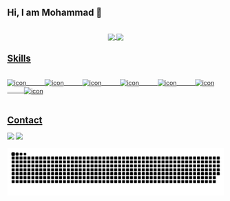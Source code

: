 ## Hi, I am Mohammad 👋
</br>

 <div align="center">
  <a href="https://github.com/Ayazadeh">
   <img align="center" height="170" src="https://github-readme-stats.vercel.app/api/top-langs/?username=Ayazadeh&layout=compact&langs_count=16&theme=dracula"/>
  <img align="center" src="https://github-readme-stats.vercel.app/api?username=Ayazadeh&show_icons=true&theme=dracula&include_all_commits=true&count_private=true&hide=issues"/>
</div>
 
 ## Skills
<div style="display: inline_block"><br>
  
  <img align="center" alt="icon" height="40" width="40" src="https://cdn.jsdelivr.net/gh/devicons/devicon@latest/icons/vuejs/vuejs-original-wordmark.svg" />
  &nbsp;&nbsp;&nbsp;&nbsp;&nbsp;&nbsp;&nbsp;&nbsp;&nbsp;
  <img align="center" alt="icon" height="90" width="90" src="https://cdn.jsdelivr.net/gh/devicons/devicon@latest/icons/nuxtjs/nuxtjs-original-wordmark.svg" />
  &nbsp;&nbsp;&nbsp;&nbsp;&nbsp;&nbsp;&nbsp;&nbsp;&nbsp;
  <img align="center" alt="icon" height="90" width="90" src="https://cdn.jsdelivr.net/gh/devicons/devicon@latest/icons/tailwindcss/tailwindcss-original-wordmark.svg" />
  &nbsp;&nbsp;&nbsp;&nbsp;&nbsp;&nbsp;&nbsp;&nbsp;&nbsp;
  <img align="center" alt="icon" height="40" width="40" src="https://cdn.jsdelivr.net/gh/devicons/devicon@latest/icons/vuetify/vuetify-original.svg" />
  &nbsp;&nbsp;&nbsp;&nbsp;&nbsp;&nbsp;&nbsp;&nbsp;&nbsp;
  <img align="center" alt="icon" height="40" width="40" src="https://cdn.jsdelivr.net/gh/devicons/devicon@latest/icons/javascript/javascript-original.svg" />
  &nbsp;&nbsp;&nbsp;&nbsp;&nbsp;&nbsp;&nbsp;&nbsp;&nbsp;
  <img align="center" alt="icon" height="40" width="40" src="https://cdn.jsdelivr.net/gh/devicons/devicon@latest/icons/html5/html5-original.svg" />
  &nbsp;&nbsp;&nbsp;&nbsp;&nbsp;&nbsp;&nbsp;&nbsp;&nbsp;
  <img align="center" alt="icon" height="40" width="40" src="https://cdn.jsdelivr.net/gh/devicons/devicon@latest/icons/css3/css3-original.svg" />
</div>
  
</br>

## Contact 
<div> 
  <a href="https://www.linkedin.com/in/mohammad-ayazadeh/" target="_blank"><img src="https://img.shields.io/badge/-LinkedIn-%230077B5?style=for-the-badge&logo=linkedin&logoColor=white" target="_blank"></a> 
  <a href = "mailto: m.ayazadeh@gmail.com"><img src="https://img.shields.io/badge/-Gmail-%23333?style=for-the-badge&logo=gmail&logoColor=white" target="_blank"></a>
 </br>
</br>
 
  <img alt="GitHub Snake" src="https://raw.githubusercontent.com/Ayazadeh/Ayazadeh/output/github-contribution-grid-snake-dark.svg" />
 
</div>
